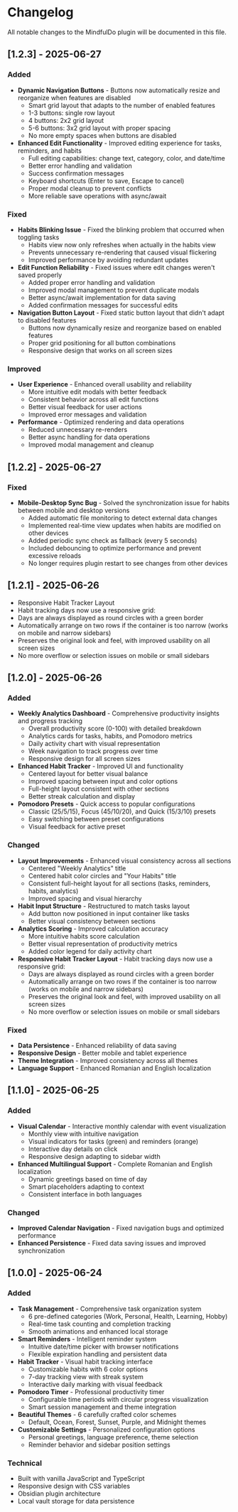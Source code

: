 # Changelog

All notable changes to the MindfulDo plugin will be documented in this file.

## [1.2.3] - 2025-06-27

### Added
- **Dynamic Navigation Buttons** - Buttons now automatically resize and reorganize when features are disabled
  - Smart grid layout that adapts to the number of enabled features
  - 1-3 buttons: single row layout
  - 4 buttons: 2x2 grid layout
  - 5-6 buttons: 3x2 grid layout with proper spacing
  - No more empty spaces when buttons are disabled
- **Enhanced Edit Functionality** - Improved editing experience for tasks, reminders, and habits
  - Full editing capabilities: change text, category, color, and date/time
  - Better error handling and validation
  - Success confirmation messages
  - Keyboard shortcuts (Enter to save, Escape to cancel)
  - Proper modal cleanup to prevent conflicts
  - More reliable save operations with async/await

### Fixed
- **Habits Blinking Issue** - Fixed the blinking problem that occurred when toggling tasks
  - Habits view now only refreshes when actually in the habits view
  - Prevents unnecessary re-rendering that caused visual flickering
  - Improved performance by avoiding redundant updates
- **Edit Function Reliability** - Fixed issues where edit changes weren't saved properly
  - Added proper error handling and validation
  - Improved modal management to prevent duplicate modals
  - Better async/await implementation for data saving
  - Added confirmation messages for successful edits
- **Navigation Button Layout** - Fixed static button layout that didn't adapt to disabled features
  - Buttons now dynamically resize and reorganize based on enabled features
  - Proper grid positioning for all button combinations
  - Responsive design that works on all screen sizes

### Improved
- **User Experience** - Enhanced overall usability and reliability
  - More intuitive edit modals with better feedback
  - Consistent behavior across all edit functions
  - Better visual feedback for user actions
  - Improved error messages and validation
- **Performance** - Optimized rendering and data operations
  - Reduced unnecessary re-renders
  - Better async handling for data operations
  - Improved modal management and cleanup

## [1.2.2] - 2025-06-27

### Fixed
- **Mobile-Desktop Sync Bug** - Solved the synchronization issue for habits between mobile and desktop versions
  - Added automatic file monitoring to detect external data changes
  - Implemented real-time view updates when habits are modified on other devices
  - Added periodic sync check as fallback (every 5 seconds)
  - Included debouncing to optimize performance and prevent excessive reloads
  - No longer requires plugin restart to see changes from other devices

## [1.2.1] - 2025-06-26
  - Responsive Habit Tracker Layout
  - Habit tracking days now use a responsive grid:
  - Days are always displayed as round circles with a green border
  - Automatically arrange on two rows if the container is too narrow (works on mobile and narrow sidebars)
  - Preserves the original look and feel, with improved usability on all screen sizes
  - No more overflow or selection issues on mobile or small sidebars

## [1.2.0] - 2025-06-26

### Added
- **Weekly Analytics Dashboard** - Comprehensive productivity insights and progress tracking
  - Overall productivity score (0-100) with detailed breakdown
  - Analytics cards for tasks, habits, and Pomodoro metrics
  - Daily activity chart with visual representation
  - Week navigation to track progress over time
  - Responsive design for all screen sizes
- **Enhanced Habit Tracker** - Improved UI and functionality
  - Centered layout for better visual balance
  - Improved spacing between input and color options
  - Full-height layout consistent with other sections
  - Better streak calculation and display
- **Pomodoro Presets** - Quick access to popular configurations
  - Classic (25/5/15), Focus (45/10/20), and Quick (15/3/10) presets
  - Easy switching between preset configurations
  - Visual feedback for active preset

### Changed
- **Layout Improvements** - Enhanced visual consistency across all sections
  - Centered "Weekly Analytics" title
  - Centered habit color circles and "Your Habits" title
  - Consistent full-height layout for all sections (tasks, reminders, habits, analytics)
  - Improved spacing and visual hierarchy
- **Habit Input Structure** - Restructured to match tasks layout
  - Add button now positioned in input container like tasks
  - Better visual consistency between sections
- **Analytics Scoring** - Improved calculation accuracy
  - More intuitive habits score calculation
  - Better visual representation of productivity metrics
  - Added color legend for daily activity chart
- **Responsive Habit Tracker Layout** - Habit tracking days now use a responsive grid:
  - Days are always displayed as round circles with a green border
  - Automatically arrange on two rows if the container is too narrow (works on mobile and narrow sidebars)
  - Preserves the original look and feel, with improved usability on all screen sizes
  - No more overflow or selection issues on mobile or small sidebars

### Fixed
- **Data Persistence** - Enhanced reliability of data saving
- **Responsive Design** - Better mobile and tablet experience
- **Theme Integration** - Improved consistency across all themes
- **Language Support** - Enhanced Romanian and English localization

## [1.1.0] - 2025-06-25

### Added
- **Visual Calendar** - Interactive monthly calendar with event visualization
  - Monthly view with intuitive navigation
  - Visual indicators for tasks (green) and reminders (orange)
  - Interactive day details on click
  - Responsive design adapting to sidebar width
- **Enhanced Multilingual Support** - Complete Romanian and English localization
  - Dynamic greetings based on time of day
  - Smart placeholders adapting to context
  - Consistent interface in both languages

### Changed
- **Improved Calendar Navigation** - Fixed navigation bugs and optimized performance
- **Enhanced Persistence** - Fixed data saving issues and improved synchronization

## [1.0.0] - 2025-06-24

### Added
- **Task Management** - Comprehensive task organization system
  - 6 pre-defined categories (Work, Personal, Health, Learning, Hobby)
  - Real-time task counting and completion tracking
  - Smooth animations and enhanced local storage
- **Smart Reminders** - Intelligent reminder system
  - Intuitive date/time picker with browser notifications
  - Flexible expiration handling and persistent data
- **Habit Tracker** - Visual habit tracking interface
  - Customizable habits with 6 color options
  - 7-day tracking view with streak system
  - Interactive daily marking with visual feedback
- **Pomodoro Timer** - Professional productivity timer
  - Configurable time periods with circular progress visualization
  - Smart session management and theme integration
- **Beautiful Themes** - 6 carefully crafted color schemes
  - Default, Ocean, Forest, Sunset, Purple, and Midnight themes
- **Customizable Settings** - Personalized configuration options
  - Personal greetings, language preference, theme selection
  - Reminder behavior and sidebar position settings

### Technical
- Built with vanilla JavaScript and TypeScript
- Responsive design with CSS variables
- Obsidian plugin architecture
- Local vault storage for data persistence 

